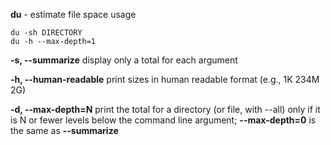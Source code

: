 

**du** - estimate file space usage



`du -sh DIRECTORY`       
`du -h --max-depth=1`    


**-s, --summarize**  display only a total for each argument

**-h, --human-readable**   print sizes in human readable format (e.g., 1K 234M 2G)

**-d, --max-depth=N**  print  the total for a directory (or file, with --all) only if it is N or fewer levels below the command line argument;  **--max-depth=0** is the same as **--summarize**  